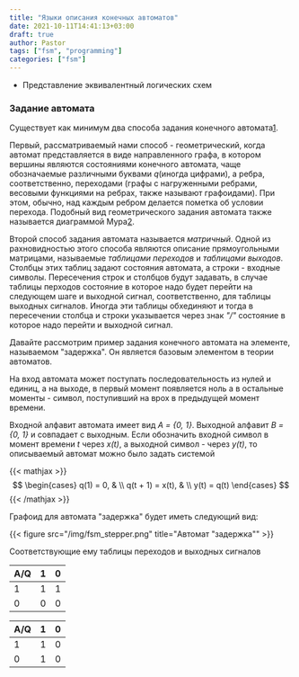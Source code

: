 ```yaml
---
title: "Языки описания конечных автоматов"
date: 2021-10-11T14:41:13+03:00
draft: true
author: Pastor
tags: ["fsm", "programming"]
categories: ["fsm"]
---
```


- Представление эквивалентный логических схем

### Задание автомата

Существует как минимум два способа задания конечного автомата[1](a "А. Н. Мелихов, ОРИЕНТИРОВАННЫЕ ГРАФЫ И КОНЕЧНЫЕ АВТОМАТЫ"). 

Первый, рассматриваемый нами способ - геометрический, когда автомат представляется 
в виде направленного графа, в котором вершины являются состояниями конечного автомата, чаще обозначаемые различными буквами *q*(иногда цифрами), а ребра, соответственно, переходами (графы с нагруженными ребрами, весовыми функциями на ребрах, также называют графоидами).
При этом, обычно, над каждым ребром делается пометка об условии перехода. Подобный вид геометрического задания автомата также называется диаграммой Мура[2](a "А. С. Подколзин, В. Б. Кудрявцев, Э. Э. Гасанов, ТЕОРИЯ ИНТЕЛЛЕКТУАЛЬНЫХ СИСТЕМ, Книга 4. Теория автоматов"). 

Второй способ задания автомата называется *матричный*. Одной из рахновидностью этого способа являются описание прямоугольными матрицами, называемые *таблицами переходов* и *таблицами выходов*. Столбцы этих таблиц задают состояния автомата, а строки - входные символы. Пересечения строк и столбцов будут задавать, в случае таблицы перходов состояние в которое надо будет перейти на следующем шаге и выходной сигнал, соответственно, для таблицы выходных сигналов. Иногда эти таблицы обхединяют и тогда в пересечении столбца и строки указывается через знак *"/"* состояние в которое надо перейти и выходной сигнал.

Давайте рассмотрим пример задания конечного автомата на элементе, называемом "задержка". Он является базовым элементом
в теории автоматов. 

На вход автомата может поступать последовательность из нулей и единиц, а на выходе, в первый момент появляется ноль
а в остальные моменты - символ, поступивший на врох в предыдущей момент времени.

Входной алфавит автомата имеет вид *A = {0, 1}*. Выходной алфавит *B = {0, 1}* и совпадает с выходным. 
Если обозначить входной символ в момент времени *t* через *x(t)*, а выходной символ - через *y(t)*, то описываемый
автомат можно было задать системой

{{< mathjax >}}
$$
  \begin{cases}
    q(1) = 0, & \\
    q(t + 1) = x(t), & \\
    y(t) = q(t)
  \end{cases}
$$
{{< /mathjax >}}

Графоид для автомата "задержка" будет иметь следующий вид:

{{< figure src="/img/fsm_stepper.png" title="Автомат \"задержка\"" >}}

Соответствующие ему таблицы переходов и выходных сигналов

| A/Q | 1 | 0 |
|-----|---|---|
| 1   | 1 | 1 |
| 0   | 0 | 0 |


| A/Q | 1 | 0 |
|-----|---|---|
| 1   | 1 | 0 |
| 0   | 1 | 0 |


